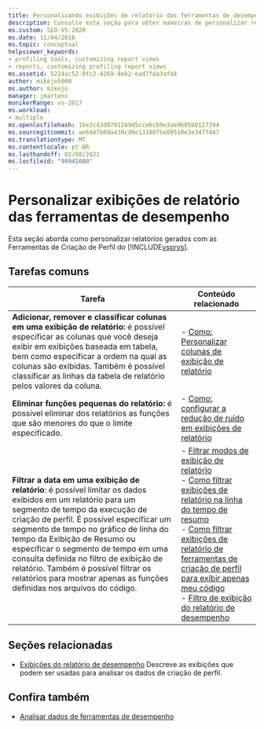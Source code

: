 ```yaml
---
title: Personalizando exibições de relatório das ferramentas de desempenho | Microsoft Docs
description: Consulte esta seção para obter maneiras de personalizar relatórios gerados com o Visual Studio Ferramentas de Criação de Perfil.
ms.custom: SEO-VS-2020
ms.date: 11/04/2016
ms.topic: conceptual
helpviewer_keywords:
- profiling tools, customizing report views
- reports, customizing profiling report views
ms.assetid: 5224ac52-0fc2-4269-8eb2-ead7fda3afd4
author: mikejo5000
ms.author: mikejo
manager: jmartens
monikerRange: vs-2017
ms.workload:
- multiple
ms.openlocfilehash: 1be2c43d876124945cce6cb9e3ae9605b8127394
ms.sourcegitcommit: ae6d47b09a439cd0e13180f5e89510e3e347fd47
ms.translationtype: MT
ms.contentlocale: pt-BR
ms.lasthandoff: 02/08/2021
ms.locfileid: "99941080"
---
```

# <a name="customize-performance-tools-report-views"></a>Personalizar exibições de relatório das ferramentas de desempenho
Esta seção aborda como personalizar relatórios gerados com as Ferramentas de Criação de Perfil do [!INCLUDE[vsprvs](../code-quality/includes/vsprvs_md.md)].

## <a name="common-tasks"></a>Tarefas comuns

|Tarefa|Conteúdo relacionado|
|----------|---------------------|
|**Adicionar, remover e classificar colunas em uma exibição de relatório:** é possível especificar as colunas que você deseja exibir em exibições baseada em tabela, bem como especificar a ordem na qual as colunas são exibidas. Também é possível classificar as linhas da tabela de relatório pelos valores da coluna.|-   [Como: Personalizar colunas de exibição de relatório](../profiling/how-to-customize-report-view-columns.md)|
|**Eliminar funções pequenas do relatório:** é possível eliminar dos relatórios as funções que são menores do que o limite especificado.|-   [Como: configurar a redução de ruído em exibições de relatório](../profiling/how-to-configure-noise-reduction-in-report-views.md)|
|**Filtrar a data em uma exibição de relatório**: é possível limitar os dados exibidos em um relatório para um segmento de tempo da execução de criação de perfil. É possível especificar um segmento de tempo no gráfico de linha do tempo da Exibição de Resumo ou especificar o segmento de tempo em uma consulta definida no filtro de exibição de relatório. Também é possível filtrar os relatórios para mostrar apenas as funções definidas nos arquivos do código.|-   [Filtrar modos de exibição de relatório](../profiling/filtering-report-views.md)<br />-   [Como filtrar exibições de relatório na linha do tempo de resumo](../profiling/how-to-filter-report-views-from-the-summary-timeline.md)<br />-   [Como filtrar exibições de relatório de ferramentas de criação de perfil para exibir apenas meu código](../profiling/how-to-filter-profiling-tools-report-views-to-display-just-my-code.md)<br />-   [Filtro de exibição do relatório de desempenho](../profiling/performance-report-view-filter.md)|

## <a name="related-sections"></a>Seções relacionadas
- [Exibições do relatório de desempenho](../profiling/performance-report-views.md) Descreve as exibições que podem ser usadas para analisar os dados de criação de perfil.

## <a name="see-also"></a>Confira também
- [Analisar dados de ferramentas de desempenho](../profiling/analyzing-performance-tools-data.md)
